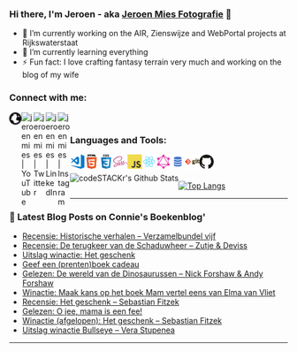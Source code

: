 ### Hi there, I'm Jeroen - aka [Jeroen Mies Fotografie][website] 👋

- 🔭 I’m currently working on the AIR, Zienswijze and WebPortal projects at Rijkswaterstaat
- 🌱 I’m currently learning everything
- ⚡ Fun fact: I love crafting fantasy terrain very much and working on the blog of my wife

### Connect with me:

[<img align="left" alt="jeroenmies" width="22px" src="https://raw.githubusercontent.com/iconic/open-iconic/master/svg/globe.svg" />][website]
[<img align="left" alt="jeroenmies | YouTube" width="22px" src="https://cdn.jsdelivr.net/npm/simple-icons@v3/icons/youtube.svg" />][youtube]
[<img align="left" alt="jeroenmies | Twitter" width="22px" src="https://cdn.jsdelivr.net/npm/simple-icons@v3/icons/twitter.svg" />][twitter]
[<img align="left" alt="jeroenmies | LinkedIn" width="22px" src="https://cdn.jsdelivr.net/npm/simple-icons@v3/icons/linkedin.svg" />][linkedin]
[<img align="left" alt="jeroenmies | Instagram" width="22px" src="https://cdn.jsdelivr.net/npm/simple-icons@v3/icons/instagram.svg" />][instagram]

<br />

### Languages and Tools:

[<img align="left" alt="Visual Studio Code" width="26px" src="https://raw.githubusercontent.com/github/explore/80688e429a7d4ef2fca1e82350fe8e3517d3494d/topics/visual-studio-code/visual-studio-code.png" />][webdevplaylist]
[<img align="left" alt="HTML5" width="26px" src="https://raw.githubusercontent.com/github/explore/80688e429a7d4ef2fca1e82350fe8e3517d3494d/topics/html/html.png" />][webdevplaylist]
[<img align="left" alt="CSS3" width="26px" src="https://raw.githubusercontent.com/github/explore/80688e429a7d4ef2fca1e82350fe8e3517d3494d/topics/css/css.png" />][cssplaylist]
[<img align="left" alt="Sass" width="26px" src="https://raw.githubusercontent.com/github/explore/80688e429a7d4ef2fca1e82350fe8e3517d3494d/topics/sass/sass.png" />][cssplaylist]
[<img align="left" alt="JavaScript" width="26px" src="https://raw.githubusercontent.com/github/explore/80688e429a7d4ef2fca1e82350fe8e3517d3494d/topics/javascript/javascript.png" />][jsplaylist]
[<img align="left" alt="React" width="26px" src="https://raw.githubusercontent.com/github/explore/80688e429a7d4ef2fca1e82350fe8e3517d3494d/topics/react/react.png" />][reactplaylist]
[<img align="left" alt="GraphQL" width="26px" src="https://raw.githubusercontent.com/github/explore/80688e429a7d4ef2fca1e82350fe8e3517d3494d/topics/graphql/graphql.png" />][webdevplaylist]
[<img align="left" alt="SQL" width="26px" src="https://raw.githubusercontent.com/github/explore/80688e429a7d4ef2fca1e82350fe8e3517d3494d/topics/sql/sql.png" />][webdevplaylist]
[<img align="left" alt="Git" width="26px" src="https://raw.githubusercontent.com/github/explore/80688e429a7d4ef2fca1e82350fe8e3517d3494d/topics/git/git.png" />][webdevplaylist]
[<img align="left" alt="GitHub" width="26px" src="https://raw.githubusercontent.com/github/explore/78df643247d429f6cc873026c0622819ad797942/topics/github/github.png" />][webdevplaylist]

<br />
<br />

<img align="left" alt="codeSTACKr's Github Stats" src="https://github-readme-stats.vercel.app/api?username=jeroenmies&show_icons=true&hide_border=true&count_private=true&theme=tokyonight" />

[![Top Langs](https://github-readme-stats.vercel.app/api/top-langs/?username=jeroenmies)](https://github.com/jeroenmies/github-readme-stats)

---

### 📕 Latest Blog Posts on Connie's Boekenblog'
<!-- BLOG-POST-LIST:START -->
- [Recensie: Historische verhalen – Verzamelbundel vijf](https://conniesboekenblog.nl/2021/04/27/recensie-historische-verhalen-verzamelbundel-vijf/?utm_source=rss&utm_medium=rss&utm_campaign=recensie-historische-verhalen-verzamelbundel-vijf)
- [Recensie: De terugkeer van de Schaduwheer – Zutje & Deviss](https://conniesboekenblog.nl/2021/04/25/recensie-de-terugkeer-van-de-schaduwheer-zutje-deviss/?utm_source=rss&utm_medium=rss&utm_campaign=recensie-de-terugkeer-van-de-schaduwheer-zutje-deviss)
- [Uitslag winactie: Het geschenk](https://conniesboekenblog.nl/2021/04/24/uitslag-winactie-het-geschenk/?utm_source=rss&utm_medium=rss&utm_campaign=uitslag-winactie-het-geschenk)
- [Geef een (prenten)boek cadeau](https://conniesboekenblog.nl/2021/04/24/geef-een-prentenboek-cadeau-2/?utm_source=rss&utm_medium=rss&utm_campaign=geef-een-prentenboek-cadeau-2)
- [Gelezen: De wereld van de Dinosaurussen – Nick Forshaw & Andy Forshaw](https://conniesboekenblog.nl/2021/04/21/gelezen-de-wereld-van-de-dinosaurussen-nick-forshaw-andy-forshaw/?utm_source=rss&utm_medium=rss&utm_campaign=gelezen-de-wereld-van-de-dinosaurussen-nick-forshaw-andy-forshaw)
- [Winactie: Maak kans op het boek Mam vertel eens van Elma van Vliet](https://conniesboekenblog.nl/2021/04/19/winactie-maak-kans-op-het-boek-mam-vertel-eens-van-elma-van-vliet/?utm_source=rss&utm_medium=rss&utm_campaign=winactie-maak-kans-op-het-boek-mam-vertel-eens-van-elma-van-vliet)
- [Recensie: Het geschenk – Sebastian Fitzek](https://conniesboekenblog.nl/2021/04/14/recensie-het-geschenk-sebastian-fitzek/?utm_source=rss&utm_medium=rss&utm_campaign=recensie-het-geschenk-sebastian-fitzek)
- [Gelezen: O jee, mama is een fee!](https://conniesboekenblog.nl/2021/04/11/gelezen-o-jee-mama-is-een-fee/?utm_source=rss&utm_medium=rss&utm_campaign=gelezen-o-jee-mama-is-een-fee)
- [Winactie (afgelopen): Het geschenk – Sebastian Fitzek](https://conniesboekenblog.nl/2021/04/09/winactie-het-geschenk-sebastian-fitzek/?utm_source=rss&utm_medium=rss&utm_campaign=winactie-het-geschenk-sebastian-fitzek)
- [Uitslag winactie Bullseye – Vera Stupenea](https://conniesboekenblog.nl/2021/04/08/bullseye-vera-stupenea/?utm_source=rss&utm_medium=rss&utm_campaign=bullseye-vera-stupenea)
<!-- BLOG-POST-LIST:END -->

---

[website]: https://jeroenmiesfotografie.nl
[twitter]: https://twitter.com/jeroenmies
[youtube]: https://www.youtube.com/channel/UCdM6wXDAk3Y8_ycxkSfAD7Q
[instagram]: https://www.instagram.com/jeroenmies/
[linkedin]: https://www.linkedin.com/in/jeroenmies/
[webdevplaylist]: https://www.youtube.com/playlist?list=PLlhZGGVFsRrTQQnp_2UwWSoAigm-9_SqR
[jsplaylist]: https://www.youtube.com/playlist?list=PLC5BA7CB1270B2073
[cssplaylist]: https://www.youtube.com/playlist?list=PLlhZGGVFsRrSeV5xra6z-nU60cqompunz
[reactplaylist]: https://www.youtube.com/playlist?list=PLC5BA7CB1270B2073
